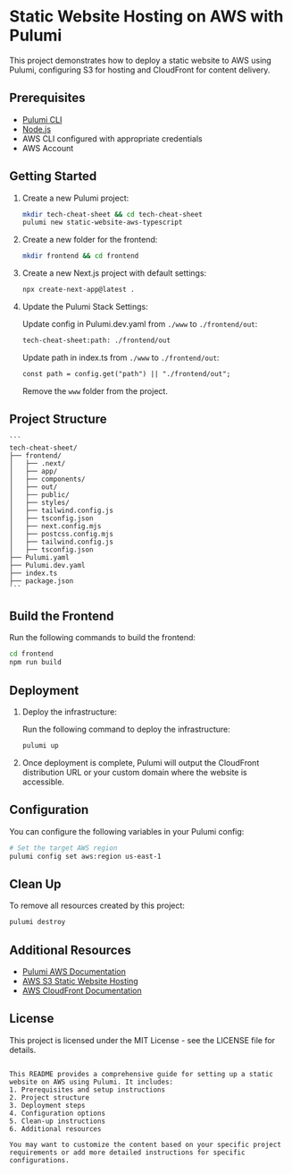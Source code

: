 # Static Website Hosting on AWS with Pulumi

This project demonstrates how to deploy a static website to AWS using Pulumi, configuring S3 for hosting and CloudFront for content delivery.

## Prerequisites

- [Pulumi CLI](https://www.pulumi.com/docs/get-started/install/)
- [Node.js](https://nodejs.org/en/download/)
- AWS CLI configured with appropriate credentials
- AWS Account

## Getting Started

1. Create a new Pulumi project:

    ```bash
    mkdir tech-cheat-sheet && cd tech-cheat-sheet
    pulumi new static-website-aws-typescript
    ```

2. Create a new folder for the frontend:

    ```bash
    mkdir frontend && cd frontend
    ```

3. Create a new Next.js project with default settings:

    ```bash
    npx create-next-app@latest .
    ```

4. Update the Pulumi Stack Settings:

    Update config in Pulumi.dev.yaml from `./www` to `./frontend/out`:

    ```txt
    tech-cheat-sheet:path: ./frontend/out
    ```

    Update path in index.ts from `./www` to `./frontend/out`:

    ```txt
    const path = config.get("path") || "./frontend/out";
    ```

    Remove the `www` folder from the project.

## Project Structure

    ```
    tech-cheat-sheet/
    ├── frontend/
    │   ├── .next/
    │   ├── app/
    │   ├── components/
    │   ├── out/
    │   ├── public/
    │   ├── styles/
    │   ├── tailwind.config.js
    │   ├── tsconfig.json
    │   ├── next.config.mjs
    │   ├── postcss.config.mjs
    │   ├── tailwind.config.js
    │   ├── tsconfig.json
    ├── Pulumi.yaml
    ├── Pulumi.dev.yaml
    ├── index.ts
    ├── package.json
    ```

## Build the Frontend

Run the following commands to build the frontend:

```bash
cd frontend
npm run build
```

## Deployment

1. Deploy the infrastructure:

    Run the following command to deploy the infrastructure:

    ```bash
    pulumi up
    ```

2. Once deployment is complete, Pulumi will output the CloudFront distribution URL or your custom domain where the website is accessible.

## Configuration

You can configure the following variables in your Pulumi config:

```bash
# Set the target AWS region
pulumi config set aws:region us-east-1

```

## Clean Up

To remove all resources created by this project:

```bash
pulumi destroy
```

## Additional Resources

- [Pulumi AWS Documentation](https://www.pulumi.com/docs/aws/)
- [AWS S3 Static Website Hosting](https://docs.aws.amazon.com/AmazonS3/latest/dev/WebsiteHosting.html)
- [AWS CloudFront Documentation](https://docs.aws.amazon.com/AmazonCloudFront/latest/DeveloperGuide/Introduction.html)

## License

This project is licensed under the MIT License - see the LICENSE file for details.

```

This README provides a comprehensive guide for setting up a static website on AWS using Pulumi. It includes:
1. Prerequisites and setup instructions
2. Project structure
3. Deployment steps
4. Configuration options
5. Clean-up instructions
6. Additional resources

You may want to customize the content based on your specific project requirements or add more detailed instructions for specific configurations.
